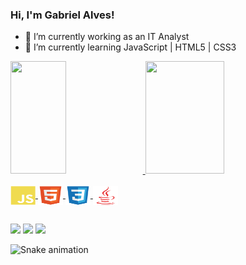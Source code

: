 ### Hi, I'm Gabriel Alves!

- 🔭 I’m currently working as an IT Analyst
- 🌱 I’m currently learning JavaScript | HTML5 | CSS3

<div>
  <a href="https://www.linkedin.com/in/gabriel-alves-a22a531a3/">
  <img height="180cm" width="42%" src="https://github-readme-stats.vercel.app/api?username=GabrielAlves0501&show_icons=true&theme=dark&include_all_commits=true&count_private=true"/>
  <img height="180cm" width="50%" src="https://github-readme-stats.vercel.app/api/top-langs/?username=GabrielAlves0501&layout-compact&langs_count=16&theme=dark"/>
</div>

<div style="display: inline_block"><br>
  <img align="center" alt="Biel-Js" height="30" width="40" src="https://raw.githubusercontent.com/devicons/devicon/master/icons/javascript/javascript-plain.svg">
  <img align="center" alt="Biel-HTML" height="30" width="40" src="https://raw.githubusercontent.com/devicons/devicon/master/icons/html5/html5-original.svg">
  <img align="center" alt="Biel-CSS" height="30" width="40" src="https://raw.githubusercontent.com/devicons/devicon/master/icons/css3/css3-original.svg">
  <img align="center" alt="Biel-Java" height="30" width="40" src="https://raw.githubusercontent.com/devicons/devicon/master/icons/java/java-plain.svg">
</div>

  ##

<div> 
  <a href="https://www.instagram.com/biel_alves0508/" target="_blank"><img src="https://img.shields.io/badge/-Instagram-%23E4405F?style=for-the-badge&logo=instagram&logoColor=white" target="_blank"></a>
    <a href="https://www.linkedin.com/in/gabriel-alves-a22a531a3/" target="_blank"><img src="https://img.shields.io/badge/-LinkedIn-%230077B5?style=for-the-badge&logo=linkedin&logoColor=white" target="_blank"></a> 
  <a href = "mailto:gabrielfernando0501@gmail.com"><img src="https://img.shields.io/badge/-Gmail-%23333?style=for-the-badge&logo=gmail&logoColor=white" target="_blank"></a>
  
  ![Snake animation](https://github.com/GabrielAlves0501/GabrielAlves0501/blob/output/github-contribution-grid-snake.svg)
</div>

